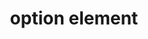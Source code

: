 ---
{
  "title": "option element",
  "description": "",
  "category": "html",
  "keywords": "option element",
  "last_test_date": "2019-07-24",
  "test_results_url": "https://a11ysupport.io/tech/html/option_element",
  "test_url": "https://a11ysupport.io/tech/html/option_element",
  "notes_by_num": {
    "1": "HTML select element test: Options within an optgroup are not supported. I said 'click listbox', 'show choices', 'choose banana', and the option was not activated. Saying 'choose everything' instead worked as expected ('everything' is not part of an optgroup).",
    "2": "Didn't convey its name",
    "3": "Didn't convey its role",
    "4": "Didn't convey the value of the option when used in a datalist context",
    "5": "HTML input with datalist test: The menu context might imply a menuitem role instead of an option role",
    "6": "Didn't convey information about the position the option in the list",
    "7": "HTML input with datalist test: Only the name is displayed by Edge and announced by Narrator if both the name and value are set.",
    "8": "HTML input with datalist test: the first item was announced as \"row 1\", however other items did not convey their position.",
    "9": "HTML select element test: only conveyed when expanded",
    "10": "HTML input with datalist test: option role was implied by the announcement of \"autofill menu\" and \"in list\" when entering the list of options",
    "11": "HTML input with datalist test: Only the option value is listed as predictions, not the name."
  },
  "stats": {
    "dragon_win": {
      "chrome": {
        "75-79": "a #1 #2 #3 #4"
      }
    },
    "jaws": {
      "chrome": {
        "80": "a #5 #6"
      },
      "ie": {
        "11": "a #2 #3 #4 #6"
      },
      "firefox": {
        "73": "y"
      }
    },
    "narrator": {
      "edge": {
        "44": "a #7"
      }
    },
    "nvda": {
      "chrome": {
        "80": "y #8 #9"
      },
      "firefox": {
        "73": "a #4 #9"
      }
    },
    "orca": {
      "firefox": {
        "73": "a #4 #6"
      }
    },
    "talkback": {
      "and_chr": {
        "80": "a #10 #6"
      }
    },
    "va_and": {
      "and_chr": {
        "77-79": "y"
      }
    },
    "vo_ios": {
      "ios_saf": {
        "13.3.1": "a #11 #6"
      }
    },
    "vo_macos": {
      "safari": {
        "13.0.5": "a #2 #3 #4 #6"
      }
    },
    "vc_ios": {
      "ios_saf": {
        "13.0-13.3.1": "u #2 #4"
      }
    },
    "vc_macos": {
      "safari": {
        "13.0.5-13.0.2": "a #2 #3 #4"
      }
    },
    "wsr": {
      "edge": {
        "44": "y"
      },
      "chrome": {
        "77-79": "u #2 #3 #4"
      }
    }
  },
  "links": {
    "WHATWG HTML spec for the option element": "https://html.spec.whatwg.org/#the-option-element",
    "HTML AAM for the option element": "https://w3c.github.io/html-aam/#el-option"
  }
}
---